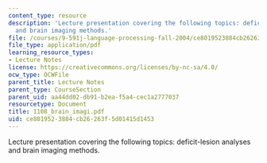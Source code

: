 ```yaml
---
content_type: resource
description: 'Lecture presentation covering the following topics: deficit-lesion analyses
  and brain imaging methods.'
file: /courses/9-591j-language-processing-fall-2004/ce8019523884cb26263f5d01415d1453_1108_brain_imagi.pdf
file_type: application/pdf
learning_resource_types:
- Lecture Notes
license: https://creativecommons.org/licenses/by-nc-sa/4.0/
ocw_type: OCWFile
parent_title: Lecture Notes
parent_type: CourseSection
parent_uid: aa44dd02-db91-b2ea-f5a4-cec1a2777037
resourcetype: Document
title: 1108_brain_imagi.pdf
uid: ce801952-3884-cb26-263f-5d01415d1453
---
```

Lecture presentation covering the following topics: deficit-lesion analyses and brain imaging methods.